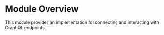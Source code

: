 # Module Overview
This module provides an implementation for connecting and interacting with GraphQL endpoints. 
